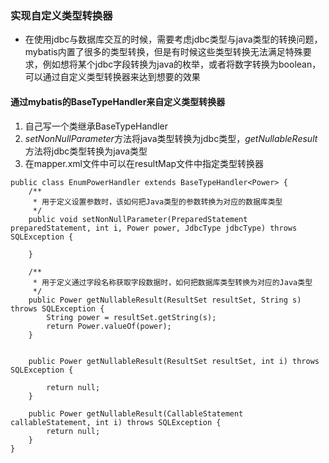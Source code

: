### 实现自定义类型转换器

- 在使用jdbc与数据库交互的时候，需要考虑jdbc类型与java类型的转换问题，mybatis内置了很多的类型转换，但是有时候这些类型转换无法满足特殊要求，例如想将某个jdbc字段转换为java的枚举，或者将数字转换为boolean，可以通过自定义类型转换器来达到想要的效果

#### 通过mybatis的BaseTypeHandler来自定义类型转换器

1. 自己写一个类继承BaseTypeHandler
2. *setNonNullParameter*方法将java类型转换为jdbc类型，*getNullableResult*方法将jdbc类型转换为java类型
3. 在mapper.xml文件中可以在resultMap文件中指定类型转换器

```
public class EnumPowerHandler extends BaseTypeHandler<Power> {
    /**
     * 用于定义设置参数时，该如何把Java类型的参数转换为对应的数据库类型
     */
    public void setNonNullParameter(PreparedStatement preparedStatement, int i, Power power, JdbcType jdbcType) throws SQLException {

    }
    
    /**
     * 用于定义通过字段名称获取字段数据时，如何把数据库类型转换为对应的Java类型
     */
    public Power getNullableResult(ResultSet resultSet, String s) throws SQLException {
        String power = resultSet.getString(s);
        return Power.valueOf(power);
    }


    public Power getNullableResult(ResultSet resultSet, int i) throws SQLException {

        return null;
    }

    public Power getNullableResult(CallableStatement callableStatement, int i) throws SQLException {
        return null;
    }
}
```